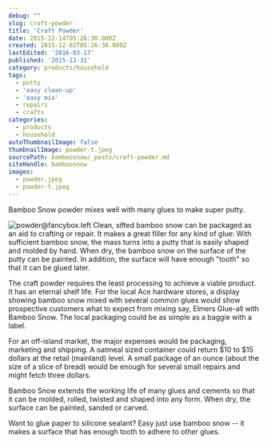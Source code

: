 ```yaml
---
debug: ""
slug: craft-powder
title: 'Craft Powder'
date: 2015-12-14T05:26:30.000Z
created: 2015-12-02T05:26:30.000Z
lastEdited: '2016-03-17'
published: '2015-12-31'
category: products/household
tags:
  - putty
  - 'easy clean-up'
  - 'easy mix'
  - repairs
  - crafts
categories:
  - products
  - household
autoThumbnailImage: false
thumbnailImage: powder-t.jpeg
sourcePath: bamboosnow/_posts/craft-powder.md
siteHandle: bamboosnow
images:
  - powder.jpeg
  - powder-t.jpeg
---
```

Bamboo Snow powder mixes well with many glues to make super putty.
<!-- more -->
![powder@fancybox.left](@pathToMe/powder.jpeg "The Powder comes out of Bamboo!" )
Clean, sifted bamboo snow can be packaged as an aid to crafting or repair.  It makes a great filler for any kind of glue:  With sufficient bamboo snow, the mass turns into a putty that is easily shaped and molded by hand.  When dry, the bamboo snow on the surface of the putty can be painted.  In addition, the surface will have enough "tooth" so that it can be glued later.

  The craft powder requires the least processing to achieve a viable product.   It has an eternal shelf life.
   For the local Ace hardware stores, a display showing bamboo snow mixed with several common glues would show prospective customers what to expect from mixing say, Elmers Glue-all with Bamboo Snow.  The local packaging could be as simple as a baggie with a label.

  For an off-island market, the major expenses would be packaging, marketing and shipping.  A oatmeal sized container could return $10 to $15 dollars at the retail (mainland) level.  A small package of an ounce (about the size of a slice of bread) would be enough for several small repairs and might fetch three dollars.

Bamboo Snow extends the working life of many glues and cements so that it can be molded, rolled, twisted and shaped into any form.  When dry, the surface can be painted, sanded or carved.

Want to glue paper to silicone sealant?  Easy just use bamboo snow -- it makes a surface that has enough tooth to adhere to other glues.
